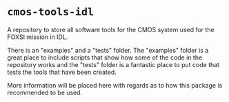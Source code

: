 # `cmos-tools-idl`

A repository to store all software tools for the CMOS system used for the FOXSI mission in IDL.

There is an "examples" and a "tests" folder. The "examples" folder is a great place to include scripts that show how some of the code in the repository works and the "tests" folder is a fantastic place to put code that tests the tools that have been created.

More information will be placed here with regards as to how this package is recommended to be used.
